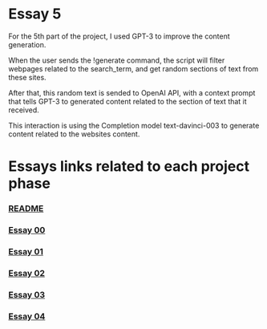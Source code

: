 # Essay 5

For the 5th part of the project, I used GPT-3 to improve the content generation.

When the user sends the !generate command, the script will filter webpages related to the search_term, 
and get random sections of text from these sites. 

After that, this random text is sended to OpenAI API, with a context prompt that tells GPT-3 to generated content related to the section of text that it received.

This interaction is using the Completion model text-davinci-003 to generate content related to the websites content.


# Essays links related to each project phase
### [README](../README.md)
### [Essay 00](./essay_0.md)
### [Essay 01](./essay_1.md)
### [Essay 02](./essay_2.md)
### [Essay 03](./essay_3.md)
### [Essay 04](./essay_4.md)